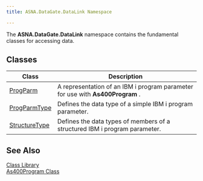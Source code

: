 ```yaml
---
title: ASNA.DataGate.DataLink Namespace

---
```


The **ASNA.DataGate.DataLink** namespace contains the fundamental classes for accessing data. 
## Classes



| Class | Description |
| ---- | ---- |
| [ProgParm](prog-parm-class.html) | A representation of an IBM i program parameter for use with **As400Program** . |
| [ProgParmType](prog-parm-type-class.html) | Defines the data type of a simple IBM i program parameter. |
| [StructureType](structure-type-class.html) | Defines the data types of members of a structured IBM i program parameter. |



## See Also


[Class Library](class-library-main.html)
      <br />
[As400Program Class](as400program-class.html)

